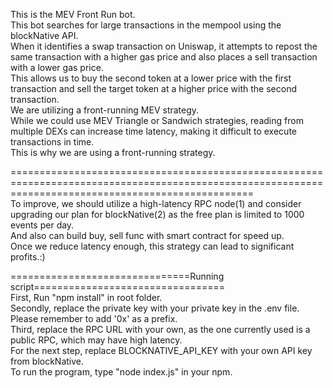 This is the MEV Front Run bot.  
This bot searches for large transactions in the mempool using the blockNative API.  
When it identifies a swap transaction on Uniswap, it attempts to repost the same transaction with a higher gas price and also places a sell transaction with a lower gas price.  
This allows us to buy the second token at a lower price with the first transaction and sell the target token at a higher price with the second transaction.  
We are utilizing a front-running MEV strategy.  
While we could use MEV Triangle or Sandwich strategies, reading from multiple DEXs can increase time latency, making it difficult to execute transactions in time.  
This is why we are using a front-running strategy.  

======================================================================================================================================================   
To improve, we should utilize a high-latency RPC node(1) and consider upgrading our plan for blockNative(2) as the free plan is limited to 1000 events per day.  
And also can build buy, sell func with smart contract for speed up.  
Once we reduce latency enough, this strategy can lead to significant profits.:)  


===============================Running script=================================   
First, Run "npm install" in root folder.  
Secondly, replace the private key with your private key in the .env file. Please remember to add '0x' as a prefix.  
Third, replace the RPC URL with your own, as the one currently used is a public RPC, which may have high latency.  
For the next step, replace BLOCKNATIVE_API_KEY with your own API key from blockNative.   
To run the program, type "node index.js" in your npm.  

